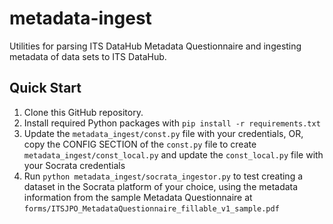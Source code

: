 # metadata-ingest
Utilities for parsing ITS DataHub Metadata Questionnaire and ingesting metadata of data sets to ITS DataHub.

## Quick Start
1. Clone this GitHub repository.
2. Install required Python packages with `pip install -r requirements.txt`
3. Update the `metadata_ingest/const.py` file with your credentials, OR, copy the CONFIG SECTION of the `const.py` file to create `metadata_ingest/const_local.py` and update the `const_local.py` file with your Socrata credentials
4. Run `python metadata_ingest/socrata_ingestor.py` to test creating a dataset in the Socrata platform of your choice, using the metadata information from the sample Metadata Questionnaire at `forms/ITSJPO_MetadataQuestionnaire_fillable_v1_sample.pdf`
